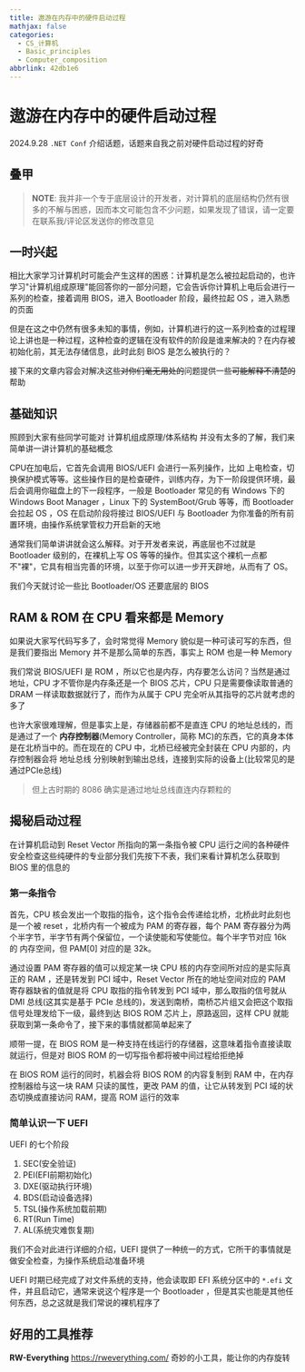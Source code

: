 ```yaml
---
title: 遨游在内存中的硬件启动过程
mathjax: false
categories:
  - CS_计算机
  - Basic_principles
  - Computer_composition
abbrlink: 42db1e6
---
```


# 遨游在内存中的硬件启动过程
2024.9.28 `.NET Conf` 介绍话题，话题来自我之前对硬件启动过程的好奇

<!--more-->

## 叠甲

> **NOTE**: 我并非一个专于底层设计的开发者，对计算机的底层结构仍然有很多的不解与困惑，因而本文可能包含不少问题，如果发现了错误，请一定要在联系我/评论区发送你的修改意见

## 一时兴起

相比大家学习计算机时可能会产生这样的困惑：计算机是怎么被拉起启动的，也许学习"计算机组成原理"能回答你的一部分问题，它会告诉你计算机上电后会进行一系列的检查，接着调用 BIOS，进入 Bootloader 阶段，最终拉起 OS ，进入熟悉的页面

但是在这之中仍然有很多未知的事情，例如，计算机进行的这一系列检查的过程理论上讲也是一种过程，这种检查的逻辑在没有软件的阶段是谁来解决的？在内存被初始化前，其无法存储信息，此时此刻 BIOS 是怎么被执行的？

接下来的文章内容会对解决这些~~对你们毫无用处的~~问题提供一些~~可能解释不清楚的~~帮助

## 基础知识

照顾到大家有些同学可能对 计算机组成原理/体系结构 并没有太多的了解，我们来简单讲一讲计算机的基础概念

CPU在加电后，它首先会调用 BIOS/UEFI 会进行一系列操作，比如 上电检查，切换保护模式等等。这些操作目的是检查硬件，训练内存，为下一阶段提供环境，最后会调用你磁盘上的下一段程序，一般是 Bootloader 常见的有 Windows 下的 Windows Boot Manager ，Linux 下的 SystemBoot/Grub 等等，而 Bootloader 会拉起 OS ，OS 在启动阶段将接过 BIOS/UEFI 与 Bootloader 为你准备的所有前置环境，由操作系统掌管权力开启新的天地

通常我们简单讲讲就会这么解释。对于开发者来说，再底层也不过就是 Bootloader 级别的，在裸机上写 OS 等等的操作。但其实这个裸机一点都不"裸"，它具有相当完善的环境，以至于你可以进一步开天辟地，从而有了 OS。

我们今天就讨论一些比 Bootloader/OS 还要底层的 BIOS

## RAM & ROM 在 CPU 看来都是 Memory
如果说大家写代码写多了，会时常觉得 Memory 貌似是一种可读可写的东西，但是我们要指出 Memory 并不是那么简单的东西，事实上 ROM 也是一种 Memory

我们常说 BIOS/UEFI 是 ROM ，所以它也是内存，内存要怎么访问？当然是通过地址，CPU 才不管你是内存条还是一个 BIOS 芯片，CPU 只是需要像读取普通的 DRAM 一样读取数据就行了，而作为从属于 CPU 完全听从其指导的芯片就考虑的多了

也许大家很难理解，但是事实上是，存储器前都不是直连 CPU 的地址总线的，而是通过了一个 **内存控制器**(Memory Controller，简称 MC)的东西，它的真身本体是在北桥当中的。而在现在的 CPU 中，北桥已经被完全封装在 CPU 内部的，内存控制器会将 地址总线 分别映射到输出总线，连接到实际的设备上(比较常见的是通过PCIe总线)

> 但上古时期的 8086 确实是通过地址总线直连内存颗粒的

## 揭秘启动过程

在计算机启动到 Reset Vector 所指向的第一条指令被 CPU 运行之间的各种硬件安全检查这些纯硬件的专业部分我们先按下不表，我们来看计算机怎么获取到 BIOS 里的信息的

### 第一条指令

首先，CPU 核会发出一个取指的指令，这个指令会传递给北桥，北桥此时此刻也是一个被 reset ，北桥内有一个被成为 PAM 的寄存器，每个 PAM 寄存器分为两个半字节，半字节有两个保留位，一个读使能和写使能位。每个半字节对应 16k 的 内存空间，但 PAM[0] 对应的是 32k。

通过设置 PAM 寄存器的值可以规定某一块 CPU 核的内存空间所对应的是实际真正的 RAM ，还是转发到 PCI 域中，Reset Vector 所在的地址空间对应的 PAM 寄存器缺省的值就是将 CPU 取指的指令转发到 PCI 域中，那么取指的信号就从 DMI 总线(这其实是基于 PCIe 总线的)，发送到南桥，南桥芯片组又会把这个取指信号处理发给下一级，最终到达 BIOS ROM 芯片上，原路返回，这样 CPU 就能获取到第一条命令了，接下来的事情就都简单起来了

顺带一提，在 BIOS ROM 是一种支持在线运行的存储器，这意味着指令直接读取就运行，但是对 BIOS ROM 的一切写指令都将被中间过程给拒绝掉

在 BIOS ROM 运行的同时，机器会将 BIOS ROM 的内容复制到 RAM 中，在内存控制器给与这一块 RAM 只读的属性，更改 PAM 的值，让它从转发到 PCI 域的状态切换成直接访问 RAM，提高 ROM 运行的效率

### 简单认识一下 UEFI

UEFI 的七个阶段

1. SEC(安全验证)
2. PEI(EFI前期初始化)
3. DXE(驱动执行环境)
4. BDS(启动设备选择)
5. TSL(操作系统加载前期)
6. RT(Run Time)
7. AL(系统灾难恢复期)

我们不会对此进行详细的介绍，UEFI 提供了一种统一的方式，它所干的事情就是做安全检查，为操作系统启动准备环境

UEFI 时期已经完成了对文件系统的支持，他会读取即 EFI 系统分区中的 `*.efi` 文件，并且启动它，通常来说这个程序是一个 Bootloader ，但是其实也能是其他任何东西，总之这就是我们常说的裸机程序了

## 好用的工具推荐

**RW-Everything** https://rweverything.com/
奇妙的小工具，能让你的内存旋转